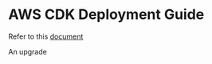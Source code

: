 # AWS CDK Deployment Guide

Refer to this [document](https://esaotegroup.sharepoint.com/:w:/r/sites/RDUltrasound-Cloud/Documenti%20condivisi/General/Giacomo%20e%20Paolo/HammurabiProject/Low%20Level%20Design/Replicating%20in%20a%20Clean%20Environment%20-%20CDK%20Hammurabi.docx?d=w6647285a2da0428985d797a13ac0111b&csf=1&web=1&e=5pd3tl)

An upgrade